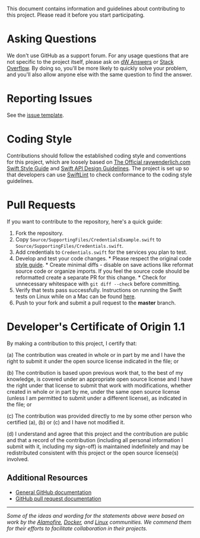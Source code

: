 This document contains information and guidelines about contributing to this project. Please read it before you start participating.

# Asking Questions

We don't use GitHub as a support forum. For any usage questions that are not specific to the project itself, please ask on [dW Answers][dw] or [Stack Overflow][stackoverflow]. By doing so, you'll be more likely to quickly solve your problem, and you'll also allow anyone else with the same question to find the answer.

# Reporting Issues

See the [issue template](issue_template.md).

# Coding Style

Contributions should follow the established coding style and conventions for this project,
which are loosely based on [The Official raywenderlich.com Swift Style Guide][styleguide]
and [Swift API Design Guidelines][api-guidelines].
The project is set up so that developers can use [SwiftLint][swiftlint] to check conformance
to the coding style guidelines.

[styleguide]: https://github.com/raywenderlich/swift-style-guide
[api-guidelines]: https://swift.org/documentation/api-design-guidelines
[swiftlint]: https://github.com/realm/SwiftLint

# Pull Requests

If you want to contribute to the repository, here's a quick guide:
  1. Fork the repository.
  2. Copy `Source/SupportingFiles/CredentialsExample.swift` to `Source/SupportingFiles/Credentials.swift`.
  3. Add credentials to `Credentials.swift` for the services you plan to test.
  4. Develop and test your code changes.
    * Please respect the original code [style guide][styleguide].
    * Create minimal diffs - disable on save actions like reformat source code or organize imports. If you feel the source code should be reformatted create a separate PR for this change.
    * Check for unnecessary whitespace with `git diff --check` before committing.
  5. Verify that tests pass successfully. Instructions on running the Swift tests on Linux while on a Mac can be found [here](https://github.com/watson-developer-cloud/swift-sdk/wiki/Running-Swift-Linux-Tests-on-Mac).
  6. Push to your fork and submit a pull request to the **master** branch.

# Developer's Certificate of Origin 1.1

By making a contribution to this project, I certify that:

(a) The contribution was created in whole or in part by me and I
   have the right to submit it under the open source license
   indicated in the file; or

(b) The contribution is based upon previous work that, to the best
   of my knowledge, is covered under an appropriate open source
   license and I have the right under that license to submit that
   work with modifications, whether created in whole or in part
   by me, under the same open source license (unless I am
   permitted to submit under a different license), as indicated
   in the file; or

(c) The contribution was provided directly to me by some other
   person who certified (a), (b) or (c) and I have not modified
   it.

(d) I understand and agree that this project and the contribution
   are public and that a record of the contribution (including all
   personal information I submit with it, including my sign-off) is
   maintained indefinitely and may be redistributed consistent with
   this project or the open source license(s) involved.


## Additional Resources
+ [General GitHub documentation](https://help.github.com/)
+ [GitHub pull request documentation](https://help.github.com/send-pull-requests/)

[dw]: https://developer.ibm.com/answers/questions/ask/?topics=watson
[stackoverflow]: http://stackoverflow.com/questions/ask?tags=ibm-watson

---

*Some of the ideas and wording for the statements above were based on work by the [Alamofire](https://github.com/Alamofire/Alamofire/blob/master/CONTRIBUTING.md), [Docker](https://github.com/docker/docker/blob/master/CONTRIBUTING.md), and [Linux](http://elinux.org/Developer_Certificate_Of_Origin) communities. We commend them for their efforts to facilitate collaboration in their projects.*
